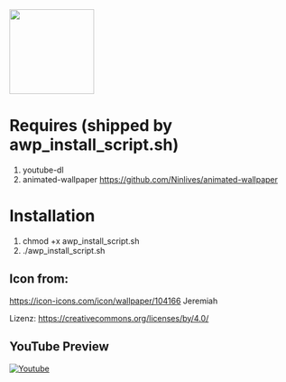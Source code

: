 <img src="./awp/awp_wallpaper_icon.png" width="150" height="150">

# Requires (shipped by awp_install_script.sh)
1. youtube-dl
2. animated-wallpaper
<https://github.com/Ninlives/animated-wallpaper>

# Installation
1. chmod +x awp_install_script.sh
2. ./awp_install_script.sh

## Icon from:
https://icon-icons.com/icon/wallpaper/104166
Jeremiah

Lizenz: <https://creativecommons.org/licenses/by/4.0/>

## YouTube Preview

[![Youtube](https://img.youtube.com/vi/4gufe3x7oZA/0.jpg)](https://www.youtube.com/watch?v=4gufe3x7oZA)
